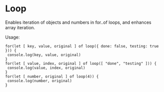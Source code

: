 # Loop
Enables iteration of objects and numbers in for..of loops, and enhances array iteration.

Usage:
```
for(let [ key, value, original ] of loop({ done: false, testing: true })) {
 console.log(key, value, original)
}
for(let [ value, index, original ] of loop([ "done", "testing" ])) {
 console.log(value, index, original)
}
for(let [ number, original ] of loop(4)) {
 console.log(number, original)
}
```
